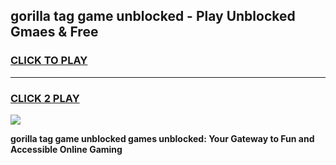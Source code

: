 
## gorilla tag game unblocked - Play Unblocked Gmaes & Free
<h3>
<a href="https://news.freeplayer.one?title=gorilla_tag_game_unblocked&ref=23F">CLICK TO PLAY</a></h3>
<hr>

<h3>
<a href="https://news.freeplayer.one?title=gorilla_tag_game_unblocked&ref=23F">CLICK 2 PLAY</a>
  
</h3>

<a href="https://news.freeplayer.one?title=gorilla_tag_game_unblocked&ref=23F/"><img src="https://clearcache.store/games.png"></a>


**gorilla tag game unblocked games unblocked: Your Gateway to Fun and Accessible Online Gaming**
